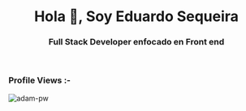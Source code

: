 <h1 align="center">Hola 👋, Soy Eduardo Sequeira</h1>
<h3 align="center">Full Stack Developer enfocado en Front end</h3>


<br>

<p align="right"> <h3>Profile Views :-</h3> <img src="https://komarev.com/ghpvc/?username=Eduardoasm&color=brightgreen&style=flat-square"
    alt="adam-pw" /> 
  </p>